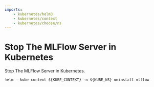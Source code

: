 ```yaml
---
imports:
    - kubernetes/helm3
    - kubernetes/context
    - kubernetes/choose/ns
---
```


# Stop The MLFlow Server in Kubernetes

Stop The MLFlow Server in Kubernetes.

```shell
helm --kube-context ${KUBE_CONTEXT} -n ${KUBE_NS} uninstall mlflow
```
